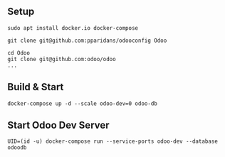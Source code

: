 ## Setup

```
sudo apt install docker.io docker-compose

git clone git@github.com:pparidans/odooconfig Odoo

cd Odoo
git clone git@github.com:odoo/odoo
...

```

## Build & Start

```
docker-compose up -d --scale odoo-dev=0 odoo-db
```


## Start Odoo Dev Server

```
UID=(id -u) docker-compose run --service-ports odoo-dev --database odoodb
```

